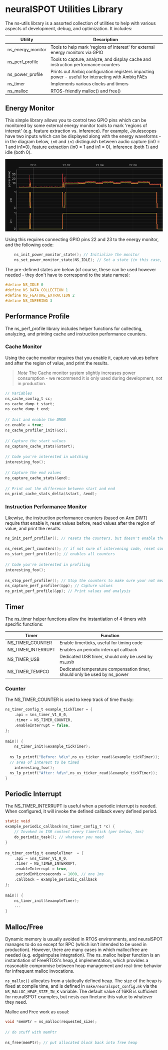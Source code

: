 # neuralSPOT Utilities Library
The ns-utils library is a assorted collection of utilities to help with various aspects of development, debug, and optimization. It includes:

| Utility           | Description                                                  |
| ----------------- | ------------------------------------------------------------ |
| ns_energy_monitor | Tools to help mark 'regions of interest' for external energy monitors via GPIO |
| ns_perf_profile   | Tools to capture, analyze, and display cache and instruction performance counters |
| ns_power_profile  | Prints out Ambiq configuration registers impacting power - useful for interacting with Ambiq FAEs |
| ns_timer          | Implements various clocks and timers                         |
| ns_malloc         | RTOS-friendly malloc() and free()                            |



## Energy Monitor

This simple library allows you to control two GPIO pins which can be monitored by some external energy monitor tools to mark 'regions of interest' (e.g. feature extraction vs. inference). For example, Joulescopes have two inputs which can be displayed along with the energy waveforms - in the diagram below, `in0` and `in1` distinguish between audio capture (in0 = 1 and in1=0), feature extraction (in0 = 1 and in1 = 0), inference (both 1) and idle (both 0).

![image-20221209110633653](../../docs/images/image-20221209110633653.png)

Using this requires connecting GPIO pins 22 and 23 to the energy monitor, and the following code:

```c
    ns_init_power_monitor_state(); // Initialize the monitor
    ns_set_power_monitor_state(NS_IDLE); // Set a state (in this case, idle)
```

The pre-defined states are below (of course, these can be used however needed - they don't have to correspond to the state names):

```c
#define NS_IDLE 0
#define NS_DATA_COLLECTION 1
#define NS_FEATURE_EXTRACTION 2
#define NS_INFERING 3
```

## Performance Profile

The ns_perf_profile library includes helper functions for collecting, analyzing, and printing cache and instruction performance counters.

### Cache Monitor

Using the cache monitor requires that you enable it, capture values before and after the region of value, and print the results.

> *Note* The Cache monitor system slightly increases power consumption - we recommend it is only used during development, not in production.

```c
// Variables
ns_cache_config_t cc;
ns_cache_dump_t start;
ns_cache_dump_t end;

// Init and enable the DMON
cc.enable = true;
ns_cache_profiler_init(&cc);

// Capture the start values
ns_capture_cache_stats(&start);

// Code you're interested in watching
interesting_foo();

// Capture the end values
ns_capture_cache_stats(&end);

// Print out the difference between start and end
ns_print_cache_stats_delta(&start, &end);
```

### Instruction Performance Monitor

Likewise, the instruction performance counters (based on [Arm DWT](https://developer.arm.com/documentation/ddi0439/b/Data-Watchpoint-and-Trace-Unit/DWT-functional-description)) require that enable it, reset values before, read values after the region of value, and print the results.

```c
ns_init_perf_profiler(); // resets the counters, but doesn't enable them

ns_reset_perf_counters(); // if not sure of intervening code, reset counters again
ns_start_perf_profiler(); // enables all counters

// Code you're interested in profiling
interesting_foo();

ns_stop_perf_profiler(); // Stop the counters to make sure your not measuring yourself
ns_capture_perf_profiler(&pp); // Capture values
ns_print_perf_profile(&pp); // Print values and analysis
```

## Timer

The ns_timer helper functions allow the instantiation of 4 timers with specific functions:

| Timer              | Function                                                     |
| ------------------ | ------------------------------------------------------------ |
| NS_TIMER_COUNTER   | Enable timerticks, useful for timing code                    |
| NS_TIMER_INTERRUPT | Enables an periodic interrupt callback                       |
| NS_TIMER_USB       | Dedicated USB timer, should only be used by ns_usb           |
| NS_TIMER_TEMPCO    | Dedicated temperature compensation timer, should only be used by ns_power |

### Counter

The NS_TIMER_COUNTER is used to keep track of time thusly:

```c
ns_timer_config_t example_tickTimer = {
    .api = &ns_timer_V1_0_0,
    .timer = NS_TIMER_COUNTER,
    .enableInterrupt = false,
};

main() {
	ns_timer_init(&example_tickTimer);

  ns_lp_printf("Before: %d\n",ns_us_ticker_read(&example_tickTimer));
  // area of interest to be timed
	interesting_foo();
  ns_lp_printf("After: %d\n",ns_us_ticker_read(&example_tickTimer));
}
```



## Periodic Interrupt

The NS_TIMER_INTERRUPT is useful when a periodic interrupt is needed. When configured, it will invoke the defined callback every defined period.

```c
static void
example_periodic_callback(ns_timer_config_t *c) {
    // Invoked in ISR context every timertick (per below, 1ms)
    do_periodic_task(); // whatever you need
}

ns_timer_config_t exampleTimer  = {
    .api = &ns_timer_V1_0_0,
    .timer = NS_TIMER_INTERRUPT,
    .enableInterrupt = true,
    .periodInMicroseconds = 1000, // one 1ms
    .callback = example_periodic_callback
};

main() {
	ns_timer_init(&exampleTimer);
	...
}
```

## Malloc/Free

Dynamic memory is usually avoided in RTOS environments, and neuralSPOT manages to do so except for RPC (which isn't intended to be used in production). However, there are many cases in which malloc/free are needed (e.g. edgeimpulse integration). The ns_malloc helper function is an instantiation of FreeRTOS's heap_4 implementation, which provides a reasonable compromise between heap management and real-time behavior for infrequent malloc invocations.

`ns_malloc()` allocates from a statically defined heap. The size of the heap is fixed at compile time, and is defined in `make/neuralspot_config.mk` via the `NS_MALLOC_HEAP_SIZE_IN_K` variable. The default value of 16KB is sufficient for neuralSPOT examples, but nests can finetune this value to whatever they need.

Malloc and Free work as usual:

```c
void *memPtr = ns_malloc(requested_size);

// do stuff with memPtr

ns_free(memPtr); // put allocated block back into free heap
```

